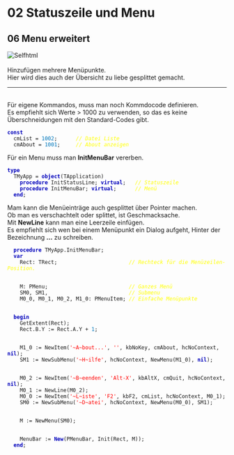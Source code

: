 <html>
    <b><h1>02 Statuszeile und Menu</h1></b>
    <b><h2>06 Menu erweitert</h2></b>
<img src="image.png" alt="Selfhtml"><br><br>
Hinzufügen mehrere Menüpunkte.<br>
Hier wird dies auch der Übersicht zu liebe gesplittet gemacht.<br>
<hr><br>
Für eigene Kommandos, muss man noch Kommdocode definieren.<br>
Es empfiehlt sich Werte &gt; 1000 zu verwenden, so das es keine Überschneidungen mit den Standard-Codes gibt.<br>
<pre><code><b><font color="0000BB">const</font></b>
  cmList = <font color="#0077BB">1002</font>;      <i><font color="#FFFF00">// Datei Liste</font></i>
  cmAbout = <font color="#0077BB">1001</font>;     <i><font color="#FFFF00">// About anzeigen</font></i></code></pre>
Für ein Menu muss man <b>InitMenuBar</b> vererben.<br>
<pre><code><b><font color="0000BB">type</font></b>
  TMyApp = <b><font color="0000BB">object</font></b>(TApplication)
    <b><font color="0000BB">procedure</font></b> InitStatusLine; <b><font color="0000BB">virtual</font></b>;   <i><font color="#FFFF00">// Statuszeile</font></i>
    <b><font color="0000BB">procedure</font></b> InitMenuBar; <b><font color="0000BB">virtual</font></b>;      <i><font color="#FFFF00">// Menü</font></i>
  <b><font color="0000BB">end</font></b>;</code></pre>
Mam kann die Menüeinträge auch gesplittet über Pointer machen.<br>
Ob man es verschachtelt oder splittet, ist Geschmacksache.<br>
Mit <b>NewLine</b> kann man eine Leerzeile einfügen.<br>
Es empfiehlt sich wen bei einem Menüpunkt ein Dialog aufgeht, Hinter der Bezeichnung <b>...</b> zu schreiben.<br>
<pre><code>  <b><font color="0000BB">procedure</font></b> TMyApp.InitMenuBar;
  <b><font color="0000BB">var</font></b>
    Rect: TRect;                       <i><font color="#FFFF00">// Rechteck für die Menüzeilen-Position.</font></i>
<br>
    M: PMenu;                          <i><font color="#FFFF00">// Ganzes Menü</font></i>
    SM0, SM1,                          <i><font color="#FFFF00">// Submenu</font></i>
    M0_0, M0_1, M0_2, M1_0: PMenuItem; <i><font color="#FFFF00">// Einfache Menüpunkte</font></i>
<br>
  <b><font color="0000BB">begin</font></b>
    GetExtent(Rect);
    Rect.B.Y := Rect.A.Y + <font color="#0077BB">1</font>;
<br>
    M1_0 := NewItem(<font color="#FF0000">'~A~bout...'</font>, <font color="#FF0000">''</font>, kbNoKey, cmAbout, hcNoContext, <b><font color="0000BB">nil</font></b>);
    SM1 := NewSubMenu(<font color="#FF0000">'~H~ilfe'</font>, hcNoContext, NewMenu(M1_0), <b><font color="0000BB">nil</font></b>);
<br>
    M0_2 := NewItem(<font color="#FF0000">'~B~eenden'</font>, <font color="#FF0000">'Alt-X'</font>, kbAltX, cmQuit, hcNoContext, <b><font color="0000BB">nil</font></b>);
    M0_1 := NewLine(M0_2);
    M0_0 := NewItem(<font color="#FF0000">'~L~iste'</font>, <font color="#FF0000">'F2'</font>, kbF2, cmList, hcNoContext, M0_1);
    SM0 := NewSubMenu(<font color="#FF0000">'~D~atei'</font>, hcNoContext, NewMenu(M0_0), SM1);
<br>
    M := NewMenu(SM0);
<br>
    MenuBar := <b><font color="0000BB">New</font></b>(PMenuBar, Init(Rect, M));
  <b><font color="0000BB">end</font></b>;</code></pre>
<br>
</html>
